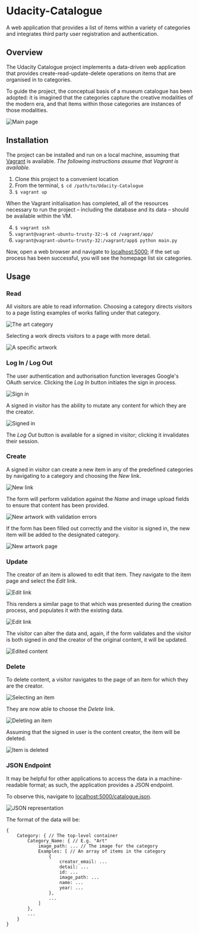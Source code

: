 # Udacity-Catalogue
A web application that provides a list of items within a variety of categories and integrates third party user registration and authentication.

## Overview

The Udacity Catalogue project implements a data-driven web application that provides create-read-update-delete operations on items that are organised in to categories.

To guide the project, the conceptual basis of a museum catalogue has been adopted: it is imagined that the categories capture the creative modalities of the modern era, and that items within those categories are instances of those modalities.

![Main page](./screenshots/main_page.png)

## Installation

The project can be installed and run on a local machine, assuming that [Vagrant](https://www.vagrantup.com) is available. _The following instructions assume that Vagrant is available._

1. Clone this project to a convenient location
2. From the terminal, `$ cd /path/to/Udacity-Catalogue`
3. `$ vagrant up`

 When the Vagrant initialisation has completed, all of the resources necessary to run the project – including the database and its data – should be available within the VM.

4. `$ vagrant ssh`
5. `vagrant@vagrant-ubuntu-trusty-32:~$ cd /vagrant/app/`
6. `vagrant@vagrant-ubuntu-trusty-32:/vagrant/app$ python main.py `

Now, open a web browser and navigate to [localhost:5000](localhost:5000); if the set up process has been successful, you will see the homepage list six categories.

## Usage

### Read

All visitors are able to read information. Choosing a category directs visitors to a page listing examples of works falling under that category.

![The art category](./screenshots/art.png)

Selecting a work directs visitors to a page with more detail.

![A specific artwork](./screenshots/artwork.png)


### Log In / Log Out

The user authentication and authorisation function leverages Google's OAuth service. Clicking the _Log In_ button initiates the sign in process.

![Sign in](./screenshots/sign_in.png)

A signed in visitor has the ability to mutate any content for which they are the creator.

![Signed in](./screenshots/signed_in.png)

The _Log Out_ button is available for a signed in visitor; clicking it invalidates their session.

### Create

A signed in visitor can create a new item in any of the predefined categories by navigating to a category and choosing the _New_ link.

![New link](./screenshots/new_link.png)

The form will perform validation against the _Name_ and image upload fields to ensure that content has been provided.

![New artwork with validation errors](./screenshots/new_artwork.png)

If the form has been filled out correctly and the visitor is signed in, the new item will be added to the designated category.

![New artwork page](./screenshots/new_artwork_detail.png)

### Update

The creator of an item is allowed to edit that item. They navigate to the item page and select the _Edit_ link.

![Edit link](./screenshots/edit_link.png)

This renders a similar page to that which was presented during the creation process, and populates it with the existing data.

![Edit link](./screenshots/editing.png)

The visitor can alter the data and, again, if the form validates and the visitor is both signed in _and_ the creator of the original content, it will be updated.

![Edited content](./screenshots/edited.png)

### Delete

To delete content, a visitor navigates to the page of an item for which they are the creator.

![Selecting an item](./screenshots/select_an_item.png)

They are now able to choose the _Delete_ link.

![Deleting an item](./screenshots/delete_an_item.png)

Assuming that the signed in user is the content creator, the item will be deleted.

![Item is deleted](./screenshots/deleted_item.png)

### JSON Endpoint

It may be helpful for other applications to access the data in a machine-readable format; as such, the application provides a JSON endpoint.

To observe this, navigate to [localhost:5000/catalogue.json](localhost:5000/catalogue.json).

![JSON representation](./screenshots/json.png)

The format of the data will be:

```
{
	Category: { // The top-level container
		Category_Name: { // E.g. "Art"
			image_path: ... // The image for the category
			Examples: [ // An array of items in the category
				{
					creator_email: ...
					detail: ...
					id: ...
					image_path: ...
					name: ...
					year: ...
				},
				...
			]
		},
		...
	}
}
					
```
